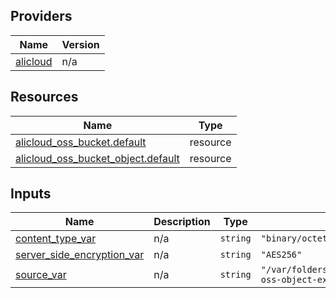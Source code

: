 <!-- BEGIN_TF_DOCS -->
## Providers

| Name | Version |
|------|---------|
| <a name="provider_alicloud"></a> [alicloud](#provider\_alicloud) | n/a |

## Resources

| Name | Type |
|------|------|
| [alicloud_oss_bucket.default](https://registry.terraform.io/providers/hashicorp/alicloud/latest/docs/resources/oss_bucket) | resource |
| [alicloud_oss_bucket_object.default](https://registry.terraform.io/providers/hashicorp/alicloud/latest/docs/resources/oss_bucket_object) | resource |

## Inputs

| Name | Description | Type | Default | Required |
|------|-------------|------|---------|:--------:|
| <a name="input_content_type_var"></a> [content\_type\_var](#input\_content\_type\_var) | n/a | `string` | `"binary/octet-stream"` | no |
| <a name="input_server_side_encryption_var"></a> [server\_side\_encryption\_var](#input\_server\_side\_encryption\_var) | n/a | `string` | `"AES256"` | no |
| <a name="input_source_var"></a> [source\_var](#input\_source\_var) | n/a | `string` | `"/var/folders/2g/75_g3cg150q53lpr1h28sg5m0000gp/T/tf-oss-object-example-source2281181064"` | no |
<!-- END_TF_DOCS -->    
